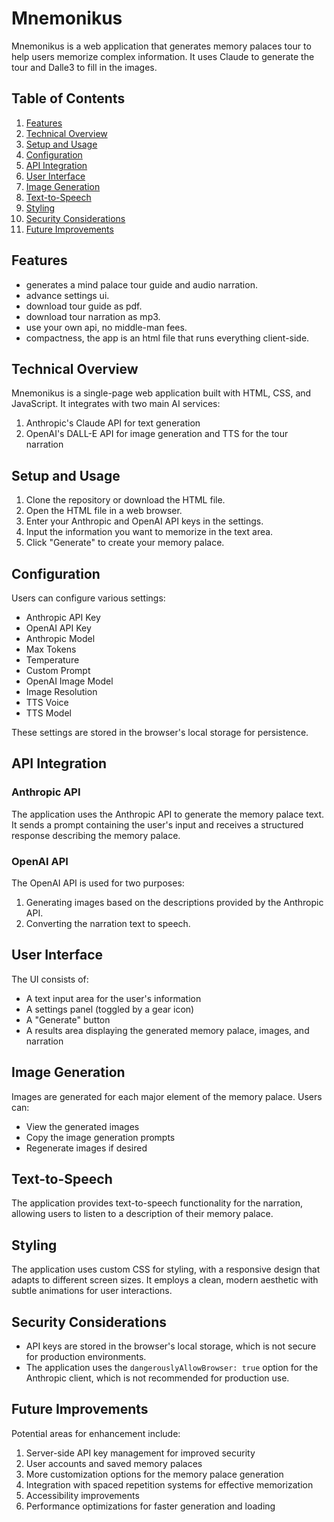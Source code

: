# Mnemonikus

Mnemonikus is a web application that generates memory palaces tour to help users memorize complex information. It uses Claude to generate the tour and Dalle3 to fill in the images.

## Table of Contents

1. [Features](#features)
2. [Technical Overview](#technical-overview)
3. [Setup and Usage](#setup-and-usage)
4. [Configuration](#configuration)
5. [API Integration](#api-integration)
6. [User Interface](#user-interface)
7. [Image Generation](#image-generation)
8. [Text-to-Speech](#text-to-speech)
9. [Styling](#styling)
10. [Security Considerations](#security-considerations)
11. [Future Improvements](#future-improvements)

## Features

- generates a mind palace tour guide and audio narration.
- advance settings ui.
- download tour guide as pdf.
- download tour narration as mp3.
- use your own api, no middle-man fees.
- compactness, the app is an html file that runs everything client-side.

## Technical Overview

Mnemonikus is a single-page web application built with HTML, CSS, and JavaScript. It integrates with two main AI services:

1. Anthropic's Claude API for text generation
2. OpenAI's DALL-E API for image generation and TTS for the tour narration

## Setup and Usage

1. Clone the repository or download the HTML file.
2. Open the HTML file in a web browser.
3. Enter your Anthropic and OpenAI API keys in the settings.
4. Input the information you want to memorize in the text area.
5. Click "Generate" to create your memory palace.

## Configuration

Users can configure various settings:

- Anthropic API Key
- OpenAI API Key
- Anthropic Model
- Max Tokens
- Temperature
- Custom Prompt
- OpenAI Image Model
- Image Resolution
- TTS Voice
- TTS Model

These settings are stored in the browser's local storage for persistence.

## API Integration

### Anthropic API

The application uses the Anthropic API to generate the memory palace text. It sends a prompt containing the user's input and receives a structured response describing the memory palace.

### OpenAI API

The OpenAI API is used for two purposes:
1. Generating images based on the descriptions provided by the Anthropic API.
2. Converting the narration text to speech.

## User Interface

The UI consists of:

- A text input area for the user's information
- A settings panel (toggled by a gear icon)
- A "Generate" button
- A results area displaying the generated memory palace, images, and narration

## Image Generation

Images are generated for each major element of the memory palace. Users can:

- View the generated images
- Copy the image generation prompts
- Regenerate images if desired

## Text-to-Speech

The application provides text-to-speech functionality for the narration, allowing users to listen to a description of their memory palace.

## Styling

The application uses custom CSS for styling, with a responsive design that adapts to different screen sizes. It employs a clean, modern aesthetic with subtle animations for user interactions.

## Security Considerations

- API keys are stored in the browser's local storage, which is not secure for production environments.
- The application uses the `dangerouslyAllowBrowser: true` option for the Anthropic client, which is not recommended for production use.

## Future Improvements

Potential areas for enhancement include:

1. Server-side API key management for improved security
2. User accounts and saved memory palaces
3. More customization options for the memory palace generation
4. Integration with spaced repetition systems for effective memorization
5. Accessibility improvements
6. Performance optimizations for faster generation and loading

